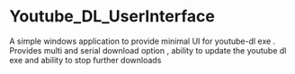 # Youtube_DL_UserInterface
A simple windows application to provide minimal UI for youtube-dl exe .
Provides multi and serial download option , ability to update the youtube dl exe and ability to stop further downloads
